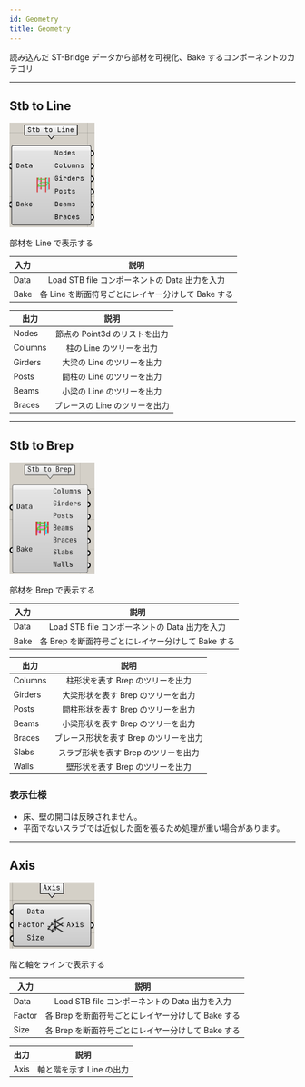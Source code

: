 ```yaml
---
id: Geometry
title: Geometry
---
```


読み込んだ ST-Bridge データから部材を可視化、Bake するコンポーネントのカテゴリ

---

## Stb to Line

![](../../images/Component/StbToLine.png)

部材を Line で表示する

|入力|説明|
|---|:---:|
|Data|Load STB file コンポーネントの Data 出力を入力|
|Bake|各 Line を断面符号ごとにレイヤー分けして Bake する|

|出力|説明|
|---|:---:|
|Nodes| 節点の Point3d のリストを出力|
|Columns| 柱の Line のツリーを出力|
|Girders| 大梁の Line のツリーを出力|
|Posts| 間柱の Line のツリーを出力|
|Beams| 小梁の Line のツリーを出力|
|Braces| ブレースの Line のツリーを出力|

---

## Stb to Brep

![](../../images/Component/StbToBrep.png)

部材を Brep で表示する

|入力|説明|
|---|:---:|
|Data|Load STB file コンポーネントの Data 出力を入力|
|Bake|各 Brep を断面符号ごとにレイヤー分けして Bake する|

|出力|説明|
|---|:---:|
|Columns| 柱形状を表す Brep のツリーを出力|
|Girders| 大梁形状を表す Brep のツリーを出力|
|Posts| 間柱形状を表す Brep のツリーを出力|
|Beams| 小梁形状を表す Brep のツリーを出力|
|Braces| ブレース形状を表す Brep のツリーを出力|
|Slabs| スラブ形状を表す Brep のツリーを出力|
|Walls| 壁形状を表す Brep のツリーを出力|

### 表示仕様

- 床、壁の開口は反映されません。
- 平面でないスラブでは近似した面を張るため処理が重い場合があります。

---

## Axis

![](../../images/Component/Axis.png)

階と軸をラインで表示する

|入力|説明|
|---|:---:|
|Data|Load STB file コンポーネントの Data 出力を入力|
|Factor|各 Brep を断面符号ごとにレイヤー分けして Bake する|
|Size|各 Brep を断面符号ごとにレイヤー分けして Bake する|

|出力|説明|
|---|:---:|
|Axis| 軸と階を示す Line の出力|